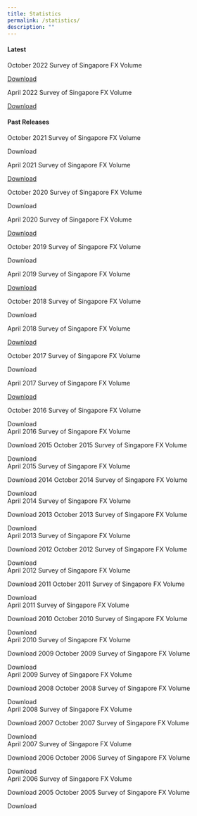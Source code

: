 ```yaml
---
title: Statistics
permalink: /statistics/
description: ""
---
```

#### Latest ####

October 2022
Survey of Singapore FX Volume

[Download](/files/Survey/2022-10%20Survey%20FX.xlsx)

April 2022
Survey of Singapore FX Volume

[Download](/files/Survey/2022-04%20Survey%20FX.xlsx)
 
#### Past Releases ####

October 2021
Survey of Singapore FX Volume

Download 

April 2021
Survey of Singapore FX Volume

[Download](/files/Survey/2021-04%20Survey%20FX.xlsx)

October 2020
Survey of Singapore FX Volume

Download  

April 2020
Survey of Singapore FX Volume

[Download](/files/Survey/2020-04%20Survey%20FX.xlsx) 

October 2019
Survey of Singapore FX Volume

Download  

April 2019
Survey of Singapore FX Volume

[Download](/files/Survey/2019-04%20Survey%20FX.xlsx)

October 2018
Survey of Singapore FX Volume

Download  

April 2018
Survey of Singapore FX Volume

[Download](/files/Survey/2018-04%20Survey%20FX.xlsx)

October 2017
Survey of Singapore FX Volume

Download  

April 2017
Survey of Singapore FX Volume

[Download](/files/Survey/2017-04%20Survey%20FX.xlsx)

October 2016
Survey of Singapore FX Volume

 Download  
April 2016
Survey of Singapore FX Volume

 Download 
2015
October 2015
Survey of Singapore FX Volume

 Download  
April 2015
Survey of Singapore FX Volume

 Download 
2014
October 2014
Survey of Singapore FX Volume

 Download  
April 2014
Survey of Singapore FX Volume

 Download 
2013
October 2013
Survey of Singapore FX Volume

 Download  
April 2013
Survey of Singapore FX Volume

 Download 
2012
October 2012
Survey of Singapore FX Volume

 Download  
April 2012
Survey of Singapore FX Volume

 Download 
2011
October 2011
Survey of Singapore FX Volume

 Download  
April 2011
Survey of Singapore FX Volume

 Download 
2010
October 2010
Survey of Singapore FX Volume

 Download  
April 2010
Survey of Singapore FX Volume

 Download 
2009
October 2009
Survey of Singapore FX Volume

 Download  
April 2009
Survey of Singapore FX Volume

 Download 
2008
October 2008
Survey of Singapore FX Volume

 Download  
April 2008
Survey of Singapore FX Volume

 Download 
2007
October 2007
Survey of Singapore FX Volume

 Download  
April 2007
Survey of Singapore FX Volume

 Download 
2006
October 2006
Survey of Singapore FX Volume

 Download  
April 2006
Survey of Singapore FX Volume

 Download 
2005
October 2005
Survey of Singapore FX Volume

 Download
